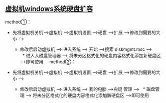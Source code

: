 [虚拟机windows系统硬盘扩容](https://zhidao.baidu.com/question/283092311.html)
----------------------------------
method①：

* 先将虚拟机关机-->虚拟机 -->虚拟机设置 -->硬盘 -->扩展 -->修改到需要的大小 -->
  *  修改后启动虚拟机  --> 进入系统 --> 开始 -->搜索 diskmgmt.msc -->  
     *  进入入磁盘管理器  --> 将未分区格式化的硬盘内容格式化添加新硬盘区 -->即可使用
    
method②：

* 先将虚拟机关机-->虚拟机 -->虚拟机设置 -->硬盘 -->扩展 -->修改到需要的大小 -->
  *  修改后启动虚拟机  --> 进入系统 --> 我的电脑 -->右键 管理 -->
     *  磁盘管理 -->  将未分区格式化的硬盘内容格式化添加新硬盘区 -->即可使用
 
